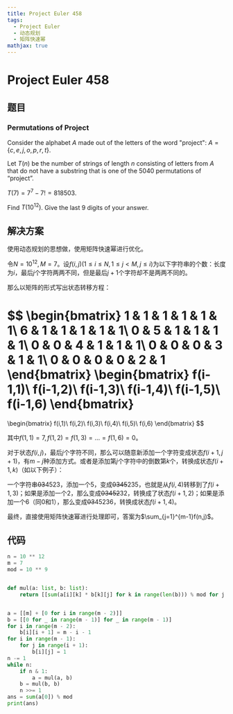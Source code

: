 ```yaml
---
title: Project Euler 458
tags:
  - Project Euler
  - 动态规划
  - 矩阵快速幂
mathjax: true
---
```

<escape><!-- more --></escape>


# Project Euler 458
## 题目
### Permutations of Project

Consider the alphabet $A$ made out of the letters of the word "project": $A=\{c,e,j,o,p,r,t\}$.

Let $T(n)$ be the number of strings of length $n$ consisting of letters from $A$ that do not have a substring that is one of the $5040$ permutations of “project”.

$T(7)=7^7-7!=818503$.

Find $T(10^{12})$. Give the last $9$ digits of your answer.


## 解决方案

使用动态规划的思想做，使用矩阵快速幂进行优化。

令$N=10^{12},M=7$。设$f(i,j)(1\le i \le N,1\le j< M,j\le i)$为以下字符串的个数：长度为$i$，最后$j$个字符两两不同，但是最后$j+1$个字符却不是两两不同的。

那么以矩阵的形式写出状态转移方程：

$$
\begin{bmatrix}
1 & 1 & 1 & 1 & 1 & 1\\
6 & 1 & 1 & 1 & 1 & 1\\
0 & 5 & 1 & 1 & 1 & 1\\
0 & 0 & 4 & 1 & 1 & 1\\
0 & 0 & 0 & 3 & 1 & 1\\
0 & 0 & 0 & 0 & 2 & 1
\end{bmatrix}
\begin{bmatrix}
f(i-1,1)\\
f(i-1,2)\\
f(i-1,3)\\
f(i-1,4)\\
f(i-1,5)\\
f(i-1,6)
\end{bmatrix}
=
\begin{bmatrix}
f(i,1)\\
f(i,2)\\
f(i,3)\\
f(i,4)\\
f(i,5)\\
f(i,6)
\end{bmatrix}
$$

其中$f(1,1)=7,f(1,2)=f(1,3)=\dots=f(1,6)=0$。

对于状态$f(i,j)$，最后$j$个字符不同，那么可以随意新添加一个字符变成状态$f(i+1,j+1)$，有$m-j$种添加方式。或者是添加第$j$个字符中的倒数第$k$个，转换成状态$f(i+1,k)$（如以下例子）：

一个字符串~~03~~4523，添加一个5，变成~~0345~~235，也就是从$f(i,4)$转移到了$f(i+1,3)$；如果是添加一个2，那么变成~~03452~~32，转换成了状态$f(i+1,2)$；如果是添加一个6（同0和1），那么变成~~03~~45236，转换成状态$f(i+1,4)$。

最终，直接使用矩阵快速幂进行处理即可，答案为$\sum_{j=1}^{m-1}f(n,j)$。


## 代码


```py
n = 10 ** 12
m = 7
mod = 10 ** 9


def mul(a: list, b: list):
    return [[sum(a[i][k] * b[k][j] for k in range(len(b))) % mod for j in range(len(b[0]))] for i in range(len(a))]


a = [[m] + [0 for i in range(m - 2)]]
b = [[0 for _ in range(m - 1)] for _ in range(m - 1)]
for i in range(m - 2):
    b[i][i + 1] = m - i - 1
for i in range(m - 1):
    for j in range(i + 1):
        b[i][j] = 1
n -= 1
while n:
    if n & 1:
        a = mul(a, b)
    b = mul(b, b)
    n >>= 1
ans = sum(a[0]) % mod
print(ans)

```